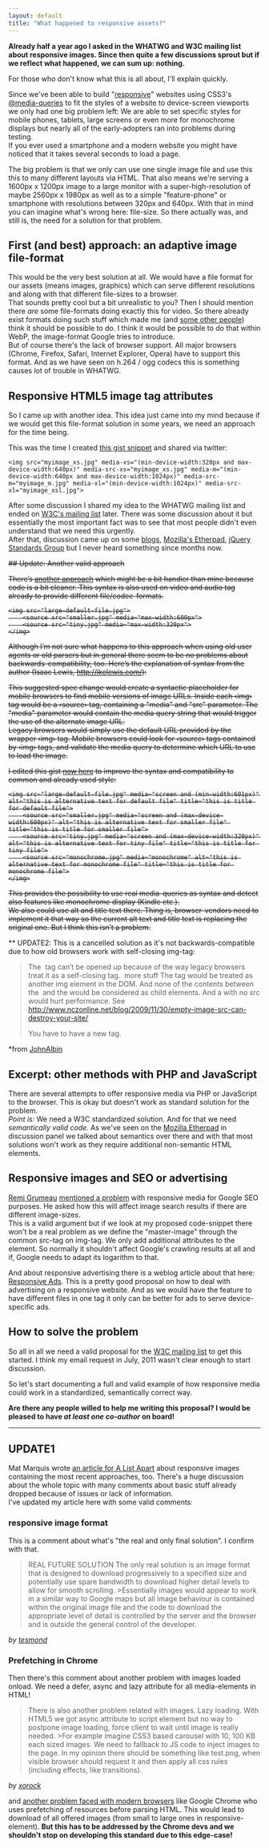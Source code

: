 ```yaml
---
layout: default
title: "What happened to responsive assets?"
---
```


**Already half a year ago I asked in the WHATWG and W3C mailing list about responsive images. Since then quite a few discussions sprout but if we reflect what happened, we can sum up: nothing.**

For those who don't know what this is all about, I'll explain quickly.

Since we've been able to build "[responsive](http://www.alistapart.com/articles/responsive-web-design/)" websites using CSS3's [@media-queries](http://www.w3.org/TR/css3-mediaqueries/) to fit the styles of a website to device-screen viewports we only had one big problem left: We are able to set specific styles for mobile phones, tablets, large screens or even more for monochrome displays but nearly all of the early-adopters ran into problems during testing.  
If you ever used a smartphone and a modern website you might have noticed that it takes several seconds to load a page.

The big problem is that we only can use one single image file and use this this to many different layouts via HTML. That also means we're serving a 1600px x 1200px image to a large monitor with a super-high-resolution of maybe 2560px x 1980px as well as to a simple "feature-phone" or smartphone with resolutions between 320px and 640px. With that in mind you can imagine what's wrong here: file-size. So there actually was, and still is, the need for a solution for that problem.

## First (and best) approach: an adaptive image file-format

This would be the very best solution at all. We would have a file format for our assets (means images, graphics) which can serve different resolutions and along with that different file-sizes to a browser.  
That sounds pretty cool but a bit unrealistic to you? Then I should mention there *are* some file-formats doing exactly this for video. So there already exist formats doing such stuff which made me (and [some other people](http://twitter.com/derSchepp)) think it should be possible to do. I think it would be possible to do that within WebP, the image-format Google tries to introduce.  
But of course there's the lack of browser support. All major browsers (Chrome, Firefox, Safari, Internet Explorer, Opera) have to support this format. And as we have seen on h.264 / ogg codecs this is something causes lot of trouble in WHATWG.

## Responsive HTML5 image tag attributes

So I came up with another idea. This idea just came into my mind because if we would get this file-format solution in some years, we need an approach for the time being.

This was the time I created [this gist snippet](https://gist.github.com/1158855) and shared via twitter:

	<img src="myimage_xs.jpg" media-xs="(min-device-width:320px and max-device-width:640px)" media-src-xs="myimage_xs.jpg" media-m="(min-device-width:640px and max-device-width:1024px)" media-src-m="myimage_m.jpg" media-xl="(min-device-width:1024px)" media-src-xl="myimage_xsl.jpg">

After some discussion I shared my idea to the WHATWG mailing list and ended on [W3C's mailing list](http://lists.whatwg.org/htdig.cgi/whatwg-whatwg.org/2011-August/032977.html) later. There was some discussion about it but essentially the most important fact was to see that most people didn't even understand that we need this urgently.  
After that, discussion came up on some [blogs](http://drublic.de/blog/responsive-media/), [Mozilla's Etherpad](https://etherpad.mozilla.org/responsive-assets), [jQuery Standards Group](https://groups.google.com/forum/#!topic/jquery-standards/rl8886ZRs8o) but I never heard something since months now.

<s>
## Update: Another valid approach

There’s [another approach](http://ikelewis.com/the-future/) which might be a bit handier than mine because code is a bit cleaner. This syntax is also used on video and audio tag already to provide different file/codec-formats.

	<img src="large-default-file.jpg">
	    <source src="smaller.jpg" media="max-width:600px">
	    <source src="tiny.jpg" media="max-width:320px">
	</img>

Although I’m not sure what happens to this approach when using old user agents or old parsers but in general there seem to be no problems about backwards-compatibility, too.
Here’s the explanation of syntax from the author (Isaac Lewis, http://ikelewis.com/):

This suggested spec change would create a syntactic placeholder for mobile browsers to find mobile versions of image URLs. Inside each ‹img› tag would be a ‹source› tag, containing a "media" and "src" parameter. The "media" parameter would contain the media query string that would trigger the use of the alternate image URL.  
Legacy browsers would simply use the default URL provided by the wrapper ‹img› tag. Mobile browsers could look for ‹source› tags contained by ‹img› tags, and validate the media query to determine which URL to use to load the image.

I edited this gist [now here](https://gist.github.com/1668965) to improve the syntax and compatibility to common and already used style:

	<img src="large-default-file.jpg" media="screen and (min-width:601px)" alt="this is alternative text for default file" title="this is title for default file">
	    <source src="smaller.jpg" media="screen and (max-device-width:600px)" alt="this is alternative text for smaller file" title="this is title for smaller file">
	    <source src="tiny.jpg" media="screen and (max-device-width:320px)" alt="this is alternative text for tiny file" title="this is title for tiny file">
	    <source src="monochrome.jpg" media="monochrome" alt="this is alternative text for monochrome file" title="this is title for monochrome file">
	</img>

This provides the possibility to use real media-queries as syntax and detect also features like monochrome display (Kindle etc.).  
We also could use alt and title text there. Thing is, browser-vendors need to implement it that way so the current alt text and title text is replacing the original one. But I think this isn’t a problem.
</s>  

** UPDATE2: This is a cancelled solution as it's not backwards-compatible due to how old browsers work with self-closing img-tag:

>The <img> tag can’t be opened up because of the way legacy browsers treat it as a self-closing tag.
>	<img>
>	more stuff
>	</img>
>The </img> tag would be treated as another img element in the DOM. And none of the contents between the <img> and the </img> would be considered as child elements. And a </img> with no src would hurt performance. See http://www.nczonline.net/blog/2009/11/30/empty-image-src-can-destroy-your-site/
>
>You have to have a new tag.

*from [JohnAlbin](http://www.alistapart.com/comments/responsive-images-how-they-almost-worked-and-what-we-need/P20/#26)

## Excerpt: other methods with PHP and JavaScript

There are several attempts to offer responsive media via PHP or JavaScript to the browser. This is okay but doesn't work as standard solution for the problem.  
*Point is:* We need a W3C standardized solution. And for that we need *semantically valid code*. As we've seen on the [Mozilla Etherpad](https://etherpad.mozilla.org/responsive-assets) in discussion panel we talked about semantics over there and with that most solutions won't work as they require additional non-semantic HTML elements.

## Responsive images and SEO or advertising

[Remi Grumeau](http://we-are-gurus.com/en) [mentioned a problem](http://drublic.de/blog/responsive-media/#comment-237) with responsive media for Google SEO purposes. He asked how this will affect image search results if there are different image-sizes.  
This is a valid argument but if we look at my proposed code-snippet there won't be a real problem as we define the "master-image" through the common src-tag on img-tag. We only add additional attributes to the element. So normally it shouldn't affect Google's crawling results at all and if, Google needs to adapt its logarithm to that.

And about responsive advertising there is a weblog article about that here: [Responsive Ads](http://www.ravelrumba.com/blog/responsive-ad-demos/). This is a pretty good proposal on how to deal with advertising on a responsive website. And as we would have the feature to have different files in one tag it only can be better for ads to serve device-specific ads.

## How to solve the problem

So all in all we need a valid proposal for the [W3C mailing list](http://lists.w3.org/) to get this started. I think my email request in July, 2011 wasn't clear enough to start discussion.

So let's start documenting a full and valid example of how responsive media could work in a standardized, semantically correct way.

**Are there any people willed to help me writing this proposal?
I would be pleased to have *at least one co-author* on board!**

<hr>

## <a name="update1">UPDATE1</a>

Mat Marquis wrote [an article for A List Apart](http://www.alistapart.com/articles/responsive-images-how-they-almost-worked-and-what-we-need/) about responsive images containing the most recent approaches, too. There's a huge discussion about the whole topic with many comments about basic stuff already dropped because of issues or lack of information.  
I've updated my article here with some valid comments:

### responsive image format 

This is a comment about what's "the real and only final solution". I confirm with that.

>REAL FUTURE SOLUTION
>The only real solution is an image format that is designed to download progressively to a specified size and potentially use spare bandwidth to download higher detail levels to allow for smooth scrolling. >Essentially images would appear to work in a similar way to Google maps but all image behaviour is contained within the original image file and the code to download the appropriate level of detail is controlled by the server and the browser and is outside the general control of the developer.

*by [tesmond](http://www.alistapart.com/comments/responsive-images-how-they-almost-worked-and-what-we-need/P10/#14)*

### Prefetching in Chrome

Then there's this comment about another problem with images loaded onload. We need a defer, async and lazy attribute for all media-elements in HTML!

>There is also another problem related with images. Lazy loading. With HTML5 we got async attribute to script element but no way to postpone image loading, force client to wait until image is really needed. >For example imagine CSS3 based carousel with 10, 100 KB each sized images. We need to fallback to JS code to inject images to the page. In my opinion there should be something like test.png, when visible browser should request it and then apply all css rules (including effects, like transitions).

*by [xorock](http://www.alistapart.com/comments/responsive-images-how-they-almost-worked-and-what-we-need/P30/#38)*

and [another problem faced with modern browsers](http://www.alistapart.com/comments/responsive-images-how-they-almost-worked-and-what-we-need/P40/#41) like Google Chrome who uses prefetching of resources before parsing HTML. This would lead to download of all offered images (from small to large ones in responsive-element). **But this has to be addressed by the Chrome devs and we shouldn't stop on developing this standard due to this edge-case!**
